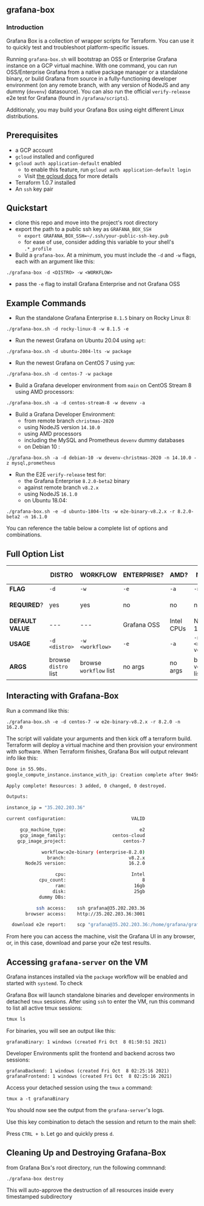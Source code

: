 ## grafana-box

### Introduction

Grafana Box is a collection of wrapper scripts for Terraform. You can use it to quickly test and troubleshoot platform-specific issues. 

Running `grafana-box.sh` will bootstrap an OSS or Enterprise Grafana instance on a GCP virtual machine.  With one command, you can run OSS/Enterprise Grafana from a native package manager or a standalone binary, or build Grafana from source in a fully-functioning developer environment (on any remote branch, with any version of NodeJS and any dummy (`devenv`) datasource). You can also run the official `verify-release` e2e test for Grafana (found in `/grafana/scripts`).

Additionaly, you may build your Grafana Box using eight different Linux distributions.

## Prerequisites

* a GCP account
* `gcloud` installed and configured
* `gcloud auth application-default` enabled
    * to enable this feature, run `gcloud auth application-default login`
    * Visit [the gcloud docs](https://cloud.google.com/sdk/gcloud/reference/auth/application-default) for more details
* Terraform 1.0.7 installed
* An `ssh` key pair

## Quickstart

* clone this repo and move into the project's root directory
* export the path to a public ssh key as `GRAFANA_BOX_SSH`
    * `export GRAFANA_BOX_SSH=~/.ssh/your-public-ssh-key.pub`
    * for ease of use, consider adding this variable to your shell's `.*_profile` 
* Build a `grafana-box`. At a minimum, you must include the `-d` and `-w` flags, each with an argument like this: 

```
./grafana-box -d <DISTRO> -w <WORKFLOW>
```

* pass the `-e` flag to install Grafana Enterprise and not Grafana OSS

## Example Commands

* Run the standalone Grafana Enterprise `8.1.5` binary on Rocky Linux 8:

```
./grafana-box.sh -d rocky-linux-8 -w 8.1.5 -e
```

* Run the newest Grafana on Ubuntu 20.04 using `apt`:

```
./grafana-box.sh -d ubuntu-2004-lts -w package
```

* Run the newest Grafana on CentOS 7 using `yum`:

```
./grafana-box.sh -d centos-7 -w package
```

* Build a Grafana developer environment from `main` on CentOS Stream 8 using AMD processors:

```
./grafana-box.sh -a -d centos-stream-8 -w devenv -a
```

* Build a Grafana Developer Environment:
    * from remote branch `christmas-2020` 
    * using NodeJS version `14.10.0`
    * using AMD processors 
    * including the MySQL and Prometheus `devenv` dummy databases
    * on Debian 10 :

```
./grafana-box.sh -a -d debian-10 -w devenv-christmas-2020 -n 14.10.0 -z mysql,prometheus
```

* Run the E2E `verify-release` test for:
    * the Grafana Enterprise `8.2.0-beta2` binary
    * against remote branch `v8.2.x`
    * using NodeJS `16.1.0`
    * on Ubuntu 18.04:

```
./grafana-box.sh -e -d ubuntu-1804-lts -w e2e-binary-v8.2.x -r 8.2.0-beta2 -n 16.1.0
```

You can reference the table below a complete list of options and combinations.

## Full Option List

||DISTRO|WORKFLOW|ENTERPRISE?|AMD?|NODE?|DATA?|RELEASE?|MANUAL DEB/RPM?
|---|---|---|---|---|---|---|---|---|
|**FLAG**|`-d`|`-w`|`-e`|`-a`|`-n`|`-z`|`-r`|`-m`
|**REQUIRED**?|yes|yes|no|no|no|no|**only** with `e2e-binary`|no|
|**DEFAULT VALUE**|---|---|Grafana OSS|Intel CPUs|Node 14 LTS|---|---|latest|
|**USAGE**|`-d <distro>` |`-w <workflow>` |`-e`|`-a`|`-n <node-version>` |`-z <db>` |`-r <test-grafana-version>`|`-m <grafana-version>`
|**ARGS**|browse `distro` list |browse `workflow` list |no args |no args|browse `version` list |browse `db` list |use `x.x.x` binary pattern |use `x.x.x` binary pattern



## Interacting with Grafana-Box

Run a command like this:

```
./grafana-box.sh -e -d centos-7 -w e2e-binary-v8.2.x -r 8.2.0 -n 16.2.0
```

The script will validate your arguments and then kick off a terraform build. Terraform will deploy a virtual machine and then provision your environment with software. When Terraform finishes, Grafana Box will output relevant info like this:

```sh
Done in 55.90s.
google_compute_instance.instance_with_ip: Creation complete after 9m45s [id=projects/grafana-box/zones/us-central1-a/instances/instance-1633657736]

Apply complete! Resources: 3 added, 0 changed, 0 destroyed.

Outputs:

instance_ip = "35.202.203.36"

current configuration:                        VALID

     gcp_machine_type:                           e2
     gcp_image_family:                 centos-cloud
    gcp_image_project:                     centos-7

             workflow:e2e-binary (enterprise-8.2.0)
               branch:                       v8.2.x
       NodeJS version:                       16.2.0

                  cpu:                        Intel
            cpu_count:                            8
                  ram:                         16gb
                 disk:                         25gb
            dummy DBs:

           ssh access:    ssh grafana@35.202.203.36
       browser access:    http://35.202.203.36:3001

  download e2e report:    scp "grafana@35.202.203.36:/home/grafana/grafana/packages/grafana-e2e/report.json" . && jq -r '.stats' < report.json
  ```

From here you can access the machine, visit the Grafana UI in any browser, or, in this case, download and parse your e2e test results.

## Accessing `grafana-server` on the VM

Grafana instances installed via the `package` workflow will be enabled and started with `systemd`. To check 

Grafana Box will launch standalone binaries and developer environments in detached `tmux` sessions. After using `ssh` to enter the VM, run this command to list all active tmux sessions:

```sh
tmux ls
```

For binaries, you will see an output like this:

```output
grafanaBinary: 1 windows (created Fri Oct  8 01:50:51 2021)
```

Developer Environments split the frontend and backend across two sessions:

```
grafanaBackend: 1 windows (created Fri Oct  8 02:25:16 2021)
grafanaFrontend: 1 windows (created Fri Oct  8 02:25:16 2021)
```

Access your detached session using the `tmux` `a` command:

```
tmux a -t grafanaBinary
```

You should now see the output from the `grafana-server`'s logs.

Use this key combination to detach the session and return to the main shell: 

Press `CTRL + b`. Let go and quickly press `d`. 

## Cleaning Up and Destroying Grafana-Box

from Grafana Box's root directory, run the following commnand:

```
./grafana-box destroy
```

This will auto-approve the destruction of all resources inside every timestamped subdirectory